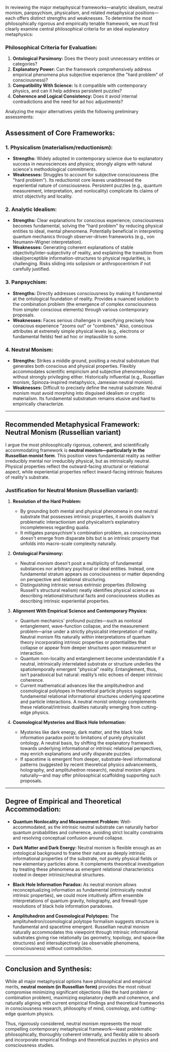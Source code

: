 In reviewing the major metaphysical frameworks—analytic idealism, neutral monism, panpsychism, physicalism, and related metaphysical positions—each offers distinct strengths and weaknesses. To determine the most philosophically rigorous and empirically tenable framework, we must first clearly examine central philosophical criteria for an ideal explanatory metaphysics:

### Philosophical Criteria for Evaluation:
1. **Ontological Parsimony:** Does the theory posit unnecessary entities or categories?
2. **Explanatory Power:** Can the framework comprehensively address empirical phenomena plus subjective experience (the "hard problem" of consciousness)?
3. **Compatibility With Science:** Is it compatible with contemporary physics, and can it help address persistent puzzles?
4. **Coherence and Logical Consistency:** Does it avoid internal contradictions and the need for ad hoc adjustments?

Analyzing the major alternatives yields the following preliminary assessments:

## Assessment of Core Frameworks:

### 1. Physicalism (materialism/reductionism):
- **Strengths:** Widely adopted in contemporary science due to explanatory success in neurosciences and physics; strongly aligns with natural science's methodological commitments.
- **Weaknesses:** Struggles to account for subjective consciousness (the "hard problem"). Its reductionist core leaves unaddressed the experiential nature of consciousness. Persistent puzzles (e.g., quantum measurement, interpretation, and nonlocality) complicate its claims of strict objectivity and locality.

### 2. Analytic Idealism:
- **Strengths:** Clear explanations for conscious experience; consciousness becomes fundamental, solving the "hard problem" by reducing physical entities to ideal, mental phenomena. Potentially beneficial in interpreting quantum mechanics through observer-driven frameworks (e.g., von Neumann–Wigner interpretation).
- **Weaknesses:** Generating coherent explanations of stable objectivity/inter-subjectivity of reality, and explaining the transition from ideal/perceptible information-structures to physical regularities, is challenging. Risks sliding into solipsism or anthropocentrism if not carefully justified.

### 3. Panpsychism:
- **Strengths:** Directly addresses consciousness by making it fundamental at the ontological foundation of reality. Provides a nuanced solution to the combination problem (the emergence of complex consciousness from simpler conscious elements) through various contemporary proposals.
- **Weaknesses:** Faces serious challenges in specifying precisely how conscious experience "zooms out" or "combines." Also, conscious attributes at extremely simple physical levels (e.g., electrons or fundamental fields) feel ad hoc or implausible to some.

### 4. Neutral Monism:
- **Strengths:** Strikes a middle ground, positing a neutral substratum that generates both conscious and physical properties. Flexibly accommodates scientific empiricism and subjective phenomenology without strongly privileging either. Historically influential (e.g., Russellian monism, Spinoza-inspired metaphysics, Jamesian neutral monism).
- **Weaknesses:** Difficult to precisely define the neutral substrate. Neutral monism must avoid morphing into disguised idealism or cryptic materialism. Its fundamental substratum remains elusive and hard to empirically characterize.

---

## Recommended Metaphysical Framework: **Neutral Monism (Russellian variant)**

I argue the most philosophically rigorous, coherent, and scientifically accommodating framework is **neutral monism—particularly in the Russellian monist form**. This position views fundamental reality as neither irreducibly mental nor irreducibly physical, but as intrinsically neutral. Physical properties reflect the outward-facing structural or relational aspect, while experiential properties reflect inward-facing intrinsic features of reality's substrate.

### Justification for Neutral Monism (Russellian variant):

1. **Resolution of the Hard Problem:**
   - By grounding both mental and physical phenomena in one neutral substrate that possesses intrinsic properties, it avoids dualism's problematic interactionism and physicalism’s explanatory incompleteness regarding qualia.
   - It mitigates panpsychism's combination problem, as consciousness doesn't emerge from disparate bits but is an intrinsic property that unfolds into macro-scale complexity naturally.

2. **Ontological Parsimony:**
   - Neutral monism doesn't posit a multiplicity of fundamental substances nor arbitrary psychical or ideal entities. Instead, one fundamental stratum appears as consciousness or matter depending on perspective and relational structuring.
   - Distinguishing intrinsic versus extrinsic properties (following Russell's structural realism) neatly identifies physical science as describing relational/structural facts and consciousness studies as describing intrinsic experiential properties.

3. **Alignment With Empirical Science and Contemporary Physics:**
   - Quantum mechanics' profound puzzles—such as nonlocal entanglement, wave-function collapse, and the measurement problem—arise under a strictly physicalist interpretation of reality. Neutral monism fits naturally within interpretations of quantum theory incorporating intrinsic properties or potentialities that collapse or appear from deeper structures upon measurement or interaction.
   - Quantum non-locality and entanglement become understandable if a neutral, intrinsically interrelated substrate or structure underlies the spatiotemporally emergent "physical" reality. Entanglement, thus, isn't paradoxical but natural: reality’s relic echoes of deeper intrinsic coherence.
   - Current mathematical advances like the amplituhedron and cosmological polytopes in theoretical particle physics suggest fundamental relational informational structures underlying spacetime and particle interactions. A neutral monist ontology complements these relational/intrinsic dualities naturally emerging from cutting-edge physics.

4. **Cosmological Mysteries and Black Hole Information:**
   - Mysteries like dark energy, dark matter, and the black hole information paradox point to limitations of purely physicalist ontology. A neutral basis, by shifting the explanatory framework towards underlying informational or intrinsic relational perspectives, may enrich explanations and unify disparate puzzles.
   - If spacetime is emergent from deeper, substrate-level informational patterns (suggested by recent theoretical physics advancements, holography, and amplituhedron research), neutral monism aligns naturally—and may offer philosophical scaffolding supporting such proposals.

---

## Degree of Empirical and Theoretical Accommodation:

- **Quantum Nonlocality and Measurement Problem:** Well-accommodated, as the intrinsic neutral substrate can naturally harbor quantum probabilities and coherence, avoiding strict locality constraints and resolving conceptual confusion around collapse.
  
- **Dark Matter and Dark Energy:** Neutral monism is flexible enough as an ontological background to frame their nature as deeply intrinsic informational properties of the substrate, not purely physical fields or new elementary particles alone. It complements theoretical investigation by treating these phenomena as emergent relational characteristics rooted in deeper intrinsic/neutral structures.

- **Black Hole Information Paradox:** As neutral monism allows reconceptualizing information as fundamental (intrinsically neutral intrinsic properties), we could more intuitively affirm ensemble interpretations of quantum gravity, holography, and firewall-type resolutions of black hole information paradoxes.

- **Amplituhedron and Cosmological Polytopes:** The amplituhedron/cosmological polytope formalism suggests structure is fundamental and spacetime emergent. Russellian neutral monism naturally accommodates this viewpoint through intrinsic informational substrates giving rise relationally (as geometry, topology, and space-like structures) and intersubjectively (as observable phenomena, consciousness) without contradiction.

---

## Conclusion and Synthesis:

While all major metaphysical options have philosophical and empirical merits, **neutral monism (in Russellian form)** provides the most robust compromise minimizing significant objections (like the hard problem or combination problem), maximizing explanatory depth and coherence, and naturally aligning with current empirical findings and theoretical frameworks in consciousness research, philosophy of mind, cosmology, and cutting-edge quantum physics.

Thus, rigorously considered, neutral monism represents the most compelling contemporary metaphysical framework—least problematic philosophically, thoroughly coherent internally, and flexibly able to absorb and incorporate empirical findings and theoretical puzzles in physics and consciousness studies.
